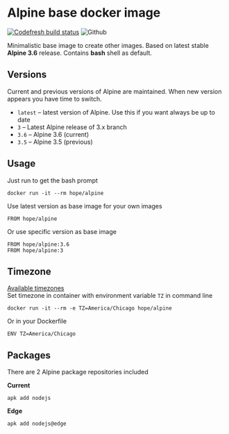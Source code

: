 # Alpine base docker image

[![Codefresh build status]( https://g.codefresh.io/api/badges/build?repoOwner=HopeUA&repoName=docker-base-alpine&branch=3.6&pipelineName=main&accountName=HopeUA&type=cf-1)]( https://g.codefresh.io/repositories/HopeUA/docker-base-alpine/builds?filter=trigger:build;branch:3.6;service:592bd9c5f9949d0001123063~main)
![Github](https://img.shields.io/github/stars/HopeUA/docker-base-alpine.svg?style=social&label=Star)

Minimalistic base image to create other images. Based on latest stable **Alpine 3.6** release.
Contains **bash** shell as default.
  
## Versions

Current and previous versions of Alpine are maintained. When new version appears you have time to switch. 

  * `latest` – latest version of Alpine. Use this if you want always be up to date
  * `3` – Latest Alpine release of 3.x branch
  * `3.6` – Alpine 3.6 (current)
  * `3.5` – Alpine 3.5 (previous)

## Usage

Just run to get the bash prompt

    docker run -it --rm hope/alpine

Use latest version as base image for your own images

    FROM hope/alpine 

Or use specific version as base image

    FROM hope/alpine:3.6
    FROM hope/alpine:3

## Timezone

[Available timezones](https://en.wikipedia.org/wiki/List_of_tz_database_time_zones)  
Set timezone in container with environment variable `TZ` in command line

    docker run -it --rm -e TZ=America/Chicago hope/alpine
    
Or in your Dockerfile

    ENV TZ=America/Chicago

## Packages

There are 2 Alpine package repositories included

**Current**

    apk add nodejs

**Edge**
    
    apk add nodejs@edge
